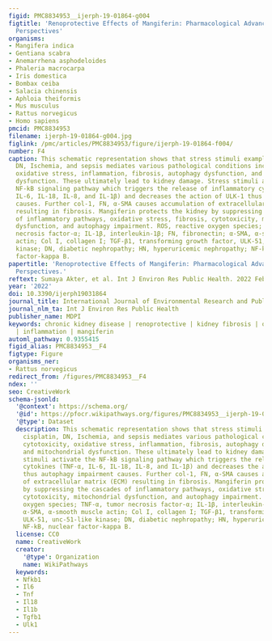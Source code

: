 ```yaml
---
figid: PMC8834953__ijerph-19-01864-g004
figtitle: 'Renoprotective Effects of Mangiferin: Pharmacological Advances and Future
  Perspectives'
organisms:
- Mangifera indica
- Gentiana scabra
- Anemarrhena asphodeloides
- Phaleria macrocarpa
- Iris domestica
- Bombax ceiba
- Salacia chinensis
- Aphloia theiformis
- Mus musculus
- Rattus norvegicus
- Homo sapiens
pmcid: PMC8834953
filename: ijerph-19-01864-g004.jpg
figlink: /pmc/articles/PMC8834953/figure/ijerph-19-01864-f004/
number: F4
caption: This schematic representation shows that stress stimuli example for, cisplatin,
  DN, Ischemia, and sepsis mediates various pathological conditions including cytotoxicity,
  oxidative stress, inflammation, fibrosis, autophagy dysfunction, and mitochondrial
  dysfunction. These ultimately lead to kidney damage. Stress stimuli activate the
  NF-kB signaling pathway which triggers the release of inflammatory cytokines (TNF-α,
  IL-6, IL-18, IL-8, and IL-1β) and decreases the action of ULK-1 thus autophagy impairment
  causes. Further col-1, FN, α-SMA causes accumulation of extracellular matrix (ECM)
  resulting in fibrosis. Mangiferin protects the kidney by suppressing the cascades
  of inflammatory pathways, oxidative stress, fibrosis, cytotoxicity, mitochondrial
  dysfunction, and autophagy impairment. ROS, reactive oxygen species; TNF-α, tumor
  necrosis factor-α; IL-1β, interleukin-1β; FN, fibronectin; α-SMA, α-smooth muscle
  actin; Col I, collagen I; TGF-β1, transforming growth factor, ULK-51, unc-51-like
  kinase; DN, diabetic nephropathy; HN, hyperuricemic nephropathy; NF-kB, nuclear
  factor-kappa B.
papertitle: 'Renoprotective Effects of Mangiferin: Pharmacological Advances and Future
  Perspectives.'
reftext: Sumaya Akter, et al. Int J Environ Res Public Health. 2022 Feb;19(3):1864.
year: '2022'
doi: 10.3390/ijerph19031864
journal_title: International Journal of Environmental Research and Public Health
journal_nlm_ta: Int J Environ Res Public Health
publisher_name: MDPI
keywords: chronic kidney disease | renoprotective | kidney fibrosis | oxidative stress
  | inflammation | mangiferin
automl_pathway: 0.9355415
figid_alias: PMC8834953__F4
figtype: Figure
organisms_ner:
- Rattus norvegicus
redirect_from: /figures/PMC8834953__F4
ndex: ''
seo: CreativeWork
schema-jsonld:
  '@context': https://schema.org/
  '@id': https://pfocr.wikipathways.org/figures/PMC8834953__ijerph-19-01864-g004.html
  '@type': Dataset
  description: This schematic representation shows that stress stimuli example for,
    cisplatin, DN, Ischemia, and sepsis mediates various pathological conditions including
    cytotoxicity, oxidative stress, inflammation, fibrosis, autophagy dysfunction,
    and mitochondrial dysfunction. These ultimately lead to kidney damage. Stress
    stimuli activate the NF-kB signaling pathway which triggers the release of inflammatory
    cytokines (TNF-α, IL-6, IL-18, IL-8, and IL-1β) and decreases the action of ULK-1
    thus autophagy impairment causes. Further col-1, FN, α-SMA causes accumulation
    of extracellular matrix (ECM) resulting in fibrosis. Mangiferin protects the kidney
    by suppressing the cascades of inflammatory pathways, oxidative stress, fibrosis,
    cytotoxicity, mitochondrial dysfunction, and autophagy impairment. ROS, reactive
    oxygen species; TNF-α, tumor necrosis factor-α; IL-1β, interleukin-1β; FN, fibronectin;
    α-SMA, α-smooth muscle actin; Col I, collagen I; TGF-β1, transforming growth factor,
    ULK-51, unc-51-like kinase; DN, diabetic nephropathy; HN, hyperuricemic nephropathy;
    NF-kB, nuclear factor-kappa B.
  license: CC0
  name: CreativeWork
  creator:
    '@type': Organization
    name: WikiPathways
  keywords:
  - Nfkb1
  - Il6
  - Tnf
  - Il18
  - Il1b
  - Tgfb1
  - Ulk1
---
```

